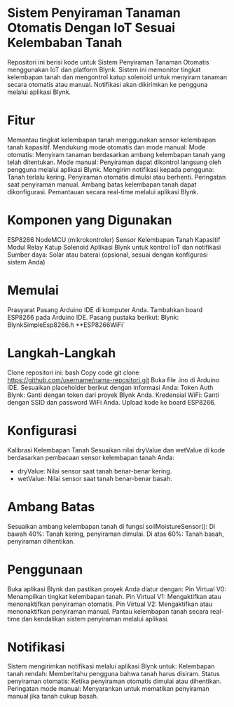 # Sistem Penyiraman Tanaman Otomatis Dengan IoT Sesuai Kelembaban Tanah
Repositori ini berisi kode untuk Sistem Penyiraman Tanaman Otomatis menggunakan IoT dan platform Blynk. Sistem ini memonitor tingkat kelembapan tanah dan mengontrol katup solenoid untuk menyiram tanaman secara otomatis atau manual. Notifikasi akan dikirimkan ke pengguna melalui aplikasi Blynk.

# Fitur
Memantau tingkat kelembapan tanah menggunakan sensor kelembapan tanah kapasitif.
Mendukung mode otomatis dan mode manual:
Mode otomatis: Menyiram tanaman berdasarkan ambang kelembapan tanah yang telah ditentukan.
Mode manual: Penyiraman dapat dikontrol langsung oleh pengguna melalui aplikasi Blynk.
Mengirim notifikasi kepada pengguna:
Tanah terlalu kering.
Penyiraman otomatis dimulai atau berhenti.
Peringatan saat penyiraman manual.
Ambang batas kelembapan tanah dapat dikonfigurasi.
Pemantauan secara real-time melalui aplikasi Blynk.


# Komponen yang Digunakan
ESP8266 NodeMCU (mikrokontroler)
Sensor Kelembapan Tanah Kapasitif
Modul Relay
Katup Solenoid
Aplikasi Blynk untuk kontrol IoT dan notifikasi
Sumber daya: Solar atau baterai (opsional, sesuai dengan konfigurasi sistem Anda)

# Memulai
Prasyarat
Pasang Arduino IDE di komputer Anda.
Tambahkan board ESP8266 pada Arduino IDE.
Pasang pustaka berikut:
Blynk: BlynkSimpleEsp8266.h
**ESP8266WiFi`

# Langkah-Langkah
Clone repositori ini:
bash
Copy code
git clone https://github.com/username/nama-repositori.git
Buka file .ino di Arduino IDE.
Sesuaikan placeholder berikut dengan informasi Anda:
Token Auth Blynk: Ganti dengan token dari proyek Blynk Anda.
Kredensial WiFi: Ganti dengan SSID dan password WiFi Anda.
Upload kode ke board ESP8266.

# Konfigurasi
Kalibrasi Kelembapan Tanah
Sesuaikan nilai dryValue dan wetValue di kode berdasarkan pembacaan sensor kelembapan tanah Anda:
- dryValue: Nilai sensor saat tanah benar-benar kering.
- wetValue: Nilai sensor saat tanah benar-benar basah.

# Ambang Batas
Sesuaikan ambang kelembapan tanah di fungsi soilMoistureSensor():
Di bawah 40%: Tanah kering, penyiraman dimulai.
Di atas 60%: Tanah basah, penyiraman dihentikan.

# Penggunaan
Buka aplikasi Blynk dan pastikan proyek Anda diatur dengan:
Pin Virtual V0: Menampilkan tingkat kelembapan tanah.
Pin Virtual V1: Mengaktifkan atau menonaktifkan penyiraman otomatis.
Pin Virtual V2: Mengaktifkan atau menonaktifkan penyiraman manual.
Pantau kelembapan tanah secara real-time dan kendalikan sistem penyiraman melalui aplikasi.

# Notifikasi
Sistem mengirimkan notifikasi melalui aplikasi Blynk untuk:
Kelembapan tanah rendah: Memberitahu pengguna bahwa tanah harus disiram.
Status penyiraman otomatis: Ketika penyiraman otomatis dimulai atau dihentikan.
Peringatan mode manual: Menyarankan untuk mematikan penyiraman manual jika tanah cukup basah.
